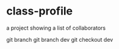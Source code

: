 # class-profile
a project showing a list of collaborators

git branch
git branch dev
git checkout dev